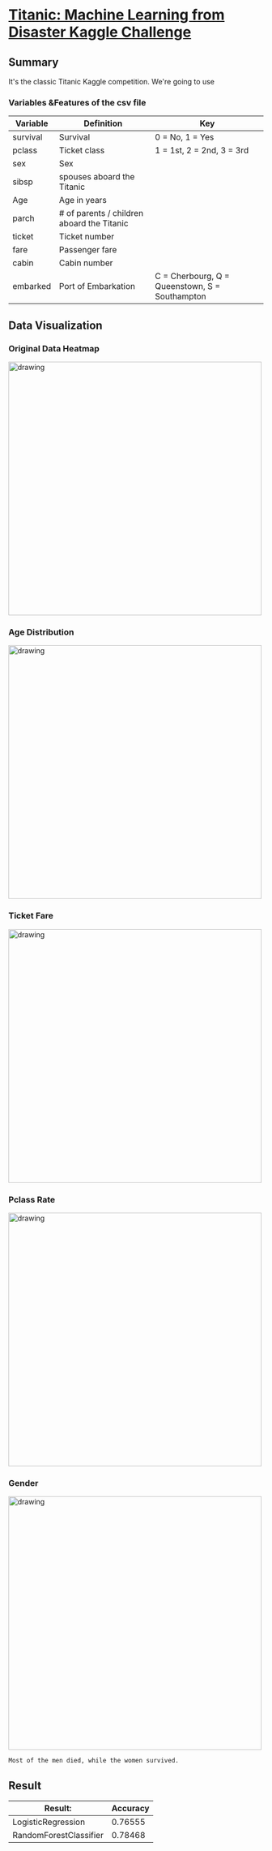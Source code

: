 # [Titanic: Machine Learning from Disaster Kaggle Challenge](https://www.kaggle.com/c/titanic)


## Summary

It's the classic Titanic Kaggle competition. We're going to use

### Variables &Features of the csv file

| Variable  | Definition | Key |
| ------------- | ------------- |-------------|
| survival  | Survival |0 = No, 1 = Yes |
| pclass  | Ticket class  |1 = 1st, 2 = 2nd, 3 = 3rd |
| sex  | Sex  | |
| sibsp  | spouses aboard the Titanic  ||
| Age  | Age in years  | |
| parch  | # of parents / children aboard the Titanic||
| ticket  | Ticket number | |
| fare  | Passenger fare  | |
| cabin  | Cabin number  ||
| embarked  | Port of Embarkation  |C = Cherbourg, Q = Queenstown, S = Southampton |

## Data Visualization

### Original Data Heatmap
<img src="https://github.com/sebaschen/basic_machine_learning/blob/master/1_logistic_regression/Kaggle_Titanic/original_data_heatmap.png" alt="drawing" width="500"/>

### Age Distribution
<img src="https://github.com/sebaschen/basic_machine_learning/blob/master/1_logistic_regression/Kaggle_Titanic/original_data_age_distribution.png" alt="drawing" width="500"/>


### Ticket Fare
<img src="https://github.com/sebaschen/basic_machine_learning/blob/master/1_logistic_regression/Kaggle_Titanic/Ticket_fare.png" alt="drawing" width="500"/>


### Pclass Rate
<img src="https://github.com/sebaschen/basic_machine_learning/blob/master/1_logistic_regression/Kaggle_Titanic/Pclass_rate.png" alt="drawing" width="500"/>


### Gender
<img src="https://github.com/sebaschen/basic_machine_learning/blob/master/1_logistic_regression/Kaggle_Titanic/sex_survived.png" alt="drawing" width="500"/>

```
Most of the men died, while the women survived.
```

## Result 
| Result:   | Accuracy |
| ------------- | ------------- |
| LogisticRegression  | 0.76555 |
| RandomForestClassifier  | 0.78468 |
